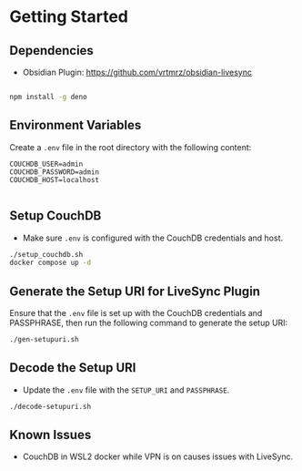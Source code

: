 # Getting Started

## Dependencies

- Obsidian Plugin: https://github.com/vrtmrz/obsidian-livesync

```bash

npm install -g deno

```

## Environment Variables

Create a `.env` file in the root directory with the following content:

```env
COUCHDB_USER=admin
COUCHDB_PASSWORD=admin
COUCHDB_HOST=localhost


```

## Setup CouchDB

- Make sure `.env` is configured with the CouchDB credentials and host.

```bash
./setup_couchdb.sh
docker compose up -d
```

## Generate the Setup URI for LiveSync Plugin

Ensure that the `.env` file is set up with the CouchDB credentials and PASSPHRASE, then run the following command to generate the setup URI:

```bash
./gen-setupuri.sh
```

## Decode the Setup URI

- Update the `.env` file with the `SETUP_URI` and `PASSPHRASE`.

```bash
./decode-setupuri.sh
```

## Known Issues

- CouchDB in WSL2 docker while VPN is on causes issues with LiveSync.
